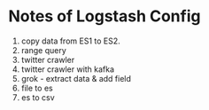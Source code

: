 
Notes of Logstash Config
========================

1. copy data from ES1 to ES2.
2. range query
3. twitter crawler
4. twitter crawler with kafka
5. grok - extract data & add field
6. file to es
7. es to csv





